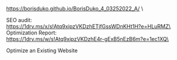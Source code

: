 https://borisduko.github.io/BorisDuko_4_03252022_A/ \

SEO audit:\
https://1drv.ms/x/s!Atq9xipzVKDzhETjfGssWDnKHt1H?e=HLuRMZ\
Optimization Report:\
https://1drv.ms/w/s!Atq9xipzVKDzhE4r-gExB5nEzB6m?e=1ec1XQ\

Optimize an Existing Website
